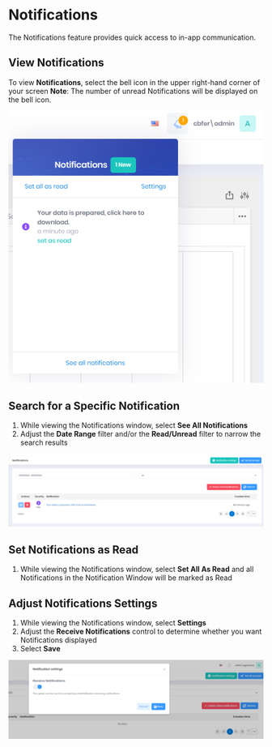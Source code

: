 # Notifications

The Notifications feature provides quick access to in-app communication.

## View Notifications
To view **Notifications**, select the bell icon in the upper right-hand corner of your screen
**Note**: The number of unread Notifications will be displayed on the bell icon.

![reda_web_notifications.PNG](../../images/reda_web_notifications_01.PNG)

## Search for a Specific Notification
1. While viewing the Notifications window, select **See All Notifications**
2. Adjust the **Date Range** filter and/or the **Read/Unread** filter to narrow the search results

![reda_web_notifications_view.PNG](../../images/reda_web_notifications_view_01.PNG)

## Set Notifications as Read
1. While viewing the Notifications window, select **Set All As Read** and all Notifications in the Notification Window will be marked as Read

## Adjust Notifications Settings
1. While viewing the Notifications window, select **Settings**
2. Adjust the **Receive Notifications** control to determine whether you want Notifications displayed
3. Select **Save**

![reda_web_notifications_settings.PNG](../../images/reda_web_notifications_settings.PNG)
